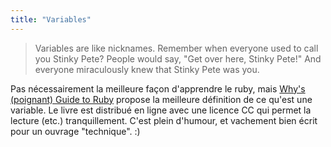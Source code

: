 ```yaml
---
title: "Variables"
---
```


> Variables are like nicknames. Remember when everyone used to call you Stinky
Pete? People would say, "Get over here, Stinky Pete!" And everyone
miraculously knew that Stinky Pete was you.

Pas nécessairement la meilleure façon d'apprendre le ruby, mais [Why's
(poignant) Guide to Ruby](http://poignantguide.net/ruby/) propose la meilleure
définition de ce qu'est une variable. Le livre est distribué en ligne avec une
licence CC qui permet la lecture (etc.) tranquillement. C'est plein d'humour,
et vachement bien écrit pour un ouvrage "technique". :)

